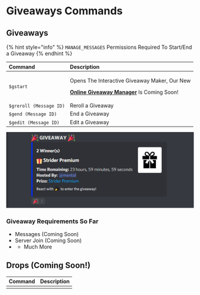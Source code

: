 # Giveaways Commands

## Giveaways

{% hint style="info" %}
`MANAGE_MESSAGES` Permissions Required To Start/End a Giveaway
{% endhint %}

<table>
  <thead>
    <tr>
      <th style="text-align:left">Command</th>
      <th style="text-align:left">Description</th>
    </tr>
  </thead>
  <tbody>
    <tr>
      <td style="text-align:left"><code>$gstart</code>
      </td>
      <td style="text-align:left">
        <p>Opens The Interactive Giveaway Maker, Our New</p>
        <p><a href="https://dash.striderbot.net"><b>Online Giveaway Manager</b></a> Is
          Coming Soon!</p>
      </td>
    </tr>
    <tr>
      <td style="text-align:left"><code>$greroll (Message ID)</code>
      </td>
      <td style="text-align:left">Reroll a Giveaway</td>
    </tr>
    <tr>
      <td style="text-align:left"><code>$gend (Message ID)</code>
      </td>
      <td style="text-align:left">End a Giveaway</td>
    </tr>
    <tr>
      <td style="text-align:left"><code>$gedit (Message ID)</code>
      </td>
      <td style="text-align:left">Edit a Giveaway</td>
    </tr>
  </tbody>
</table>

![](../.gitbook/assets/de30f11adeec5858f5fceb3c4f5ee820.png)

### Giveaway Requirements So Far

* Messages \(Coming Soon\)
* Server Join \(Coming Soon\)
* + Much More 

## Drops \(Coming Soon!\)

| Command | Description |
| :--- | :--- |
|  |  |

